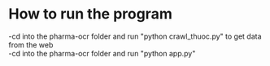 # How to run the program

-cd into the pharma-ocr folder and run "python crawl_thuoc.py" to get data from the web  
-cd into the pharma-ocr folder and run "python app.py"
